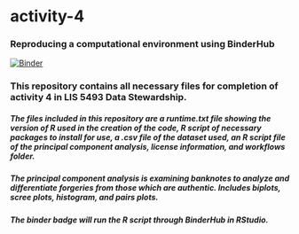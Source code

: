 # activity-4
### Reproducing a computational environment using BinderHub

[![Binder](http://mybinder.org/badge_logo.svg)](http://mybinder.org/v2/gh/natalie-elliot/activity-4/main?urlpath=rstudio)

### This repository contains all necessary files for completion of activity 4 in LIS 5493 Data Stewardship.  
##### The files included in this repository are a runtime.txt file showing the version of R used in the creation of the code, R script of necessary packages to install for use, a .csv file of the dataset used, an R script file of the principal component analysis, license information, and workflows folder.  
##### The principal component analysis is examining banknotes to analyze and differentiate forgeries from those which are authentic. Includes biplots, scree plots, histogram, and pairs plots.  
##### The binder badge will run the R script through BinderHub in RStudio.
